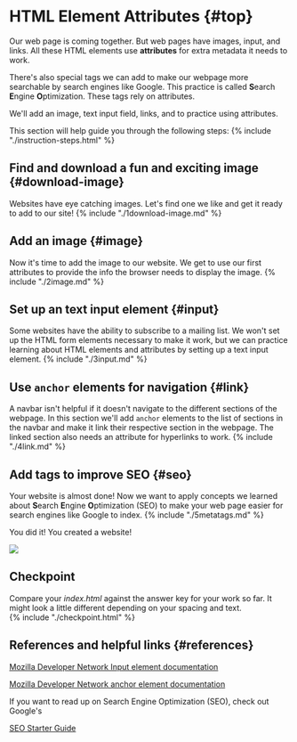 # HTML Element Attributes {#top}

Our web page is coming together. But web pages have images, input, and links. All these HTML elements use **attributes** for extra metadata it needs to work. 

There's also special tags we can add to make our webpage more searchable by search engines like Google. This practice is called **S**earch **E**ngine **O**ptimization. These tags rely on attributes.

We'll add an image, text input field, links, and to practice using attributes.

This section will help guide you through the following steps:
{% include "./instruction-steps.html" %}

## Find and download a fun and exciting image {#download-image} <span class="navigate-top"><a href="#top" title="Take me to the top of page"><i class="fa fa-chevron-circle-up" aria-hidden="true"></i></a></span>
Websites have eye catching images. Let's find one we like and get it ready to add to our site!
{% include "./1download-image.md" %}

## Add an image {#image} <span class="navigate-top"><a href="#top" title="Take me to the top of page"><i class="fa fa-chevron-circle-up" aria-hidden="true"></i></a></span>
Now it's time to add the image to our website. We get to use our first attributes to provide the info the browser needs to display the image.
{% include "./2image.md" %}

## Set up an text input element {#input} <span class="navigate-top"><a href="#top" title="Take me to the top of page"><i class="fa fa-chevron-circle-up" aria-hidden="true"></i></a></span>
Some websites have the ability to subscribe to a mailing list. We won't set up the HTML form elements necessary to make it work, but we can practice learning about HTML elements and attributes by setting up a text input element.
{% include "./3input.md" %}

## Use `anchor` elements for navigation {#link} <span class="navigate-top"><a href="#top" title="Take me to the top of page"><i class="fa fa-chevron-circle-up" aria-hidden="true"></i></a></span>
A navbar isn't helpful if it doesn't navigate to the different sections of the webpage. In this section we'll add `anchor` elements to the list of sections in the navbar and make it link their respective section in the webpage. The linked section also needs an attribute for hyperlinks to work.
{% include "./4link.md" %}

## Add tags to improve SEO {#seo} <span class="navigate-top"><a href="#top" title="Take me to the top of page"><i class="fa fa-chevron-circle-up" aria-hidden="true"></i></a></span>
Your website is almost done! Now we want to apply concepts we learned about **S**earch **E**ngine **O**ptimization (SEO) to make your web page easier for search engines like Google to index.
{% include "./5metatags.md" %}

You did it! You created a website!

![](https://media.giphy.com/media/3o6ZtlGkjeschymLNm/giphy.gif)


<!-- trick markdown to give me a little space between these two sections of text -->
## 

## Checkpoint <span class="navigate-top"><a href="#top" title="Take me to the top of page"><i class="fa fa-chevron-circle-up" aria-hidden="true"></i></a></span>
Compare your _index.html_ against the answer key for your work so far. It might look a little different depending on your spacing and text.  
{% include "./checkpoint.html" %}

<!-- Trick markdown for some more space -->
## 

## References and helpful links {#references} <span class="navigate-top"><a href="#top" title="Take me to the top of page"><i class="fa fa-chevron-circle-up" aria-hidden="true"></i></a></span>

[Mozilla Developer Network Input element documentation](https://developer.mozilla.org/en-US/docs/Web/HTML/Element/input)

[Mozilla Developer Network anchor element documentation](https://developer.mozilla.org/en-US/docs/Web/HTML/Element/a)

If you want to read up on Search Engine Optimization (SEO), check out Google's

[SEO Starter Guide](https://static.googleusercontent.com/media/www.google.com/en//webmasters/docs/search-engine-optimization-starter-guide.pdf)

